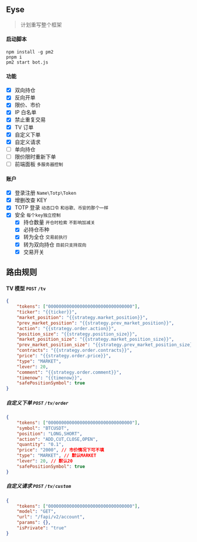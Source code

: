 ## Eyse

> 计划重写整个框架

#### 启动脚本

```npm
npm install -g pm2
pnpm i
pm2 start bot.js
```

#### 功能

-   [x] 双向持仓
-   [x] 反向开单
-   [x] 限价、市价
-   [x] IP 白名单
-   [x] 禁止重复交易
-   [x] TV 订单
-   [x] 自定义下单
-   [x] 自定义请求
-   [ ] 单向持仓
-   [ ] 限价限时重新下单
-   [ ] 前端面板 `多服务器控制`

#### 账户

-   [x] 登录注册 `Name\Totp\Token`
-   [x] 增删改查 KEY
-   [x] TOTP 登录 `动态口令` `和谷歌、币安的那个一样`
-   [x] 安全 `每个key独立控制`
    -   [x] 持仓数量 `开仓时检索` `不影响加减关`
    -   [x] 必持仓币种
    -   [x] 转为全仓 `交易前执行`
    -   [x] 转为双向持仓 `目前只支持双向`
    -   [x] 交易开关

## 路由规则

#### TV 模型 `POST` `/tv`

```json
{
    "tokens": ["00000000000000000000000000000000"],
    "ticker": "{{ticker}}",
    "market_position": "{{strategy.market_position}}",
    "prev_market_position": "{{strategy.prev_market_position}}",
    "action": "{{strategy.order.action}}",
    "position_size": "{{strategy.position_size}}",
    "market_position_size": "{{strategy.market_position_size}}",
    "prev_market_position_size": "{{strategy.prev_market_position_size}}",
    "contracts": "{{strategy.order.contracts}}",
    "price": "{{strategy.order.price}}",
    "type": "MARKET",
    "lever": 20,
    "comment": "{{strategy.order.comment}}",
    "timenow": "{{timenow}}",
    "safePositionSymbol": true
}
```

##### 自定义下单 `POST` `/tv/order`

```json
{
    "tokens": ["00000000000000000000000000000000"],
    "symbol": "BTCUSDT",
    "position": "LONG,SHORT",
    "action": "ADD,CUT,CLOSE,OPEN",
    "quantity": "0.1",
    "price": "2000", // 市价情况下可不填
    "type": "MARKET", // 默认MARKET
    "lever": 20, // 默认20
    "safePositionSymbol": true
}
```

##### 自定义请求 `POST` `/tv/custom`

```json
{
    "tokens": ["00000000000000000000000000000000"],
    "model": "GET",
    "url": "/fapi/v2/account",
    "params": {},
    "isPrivate": "true"
}
```

